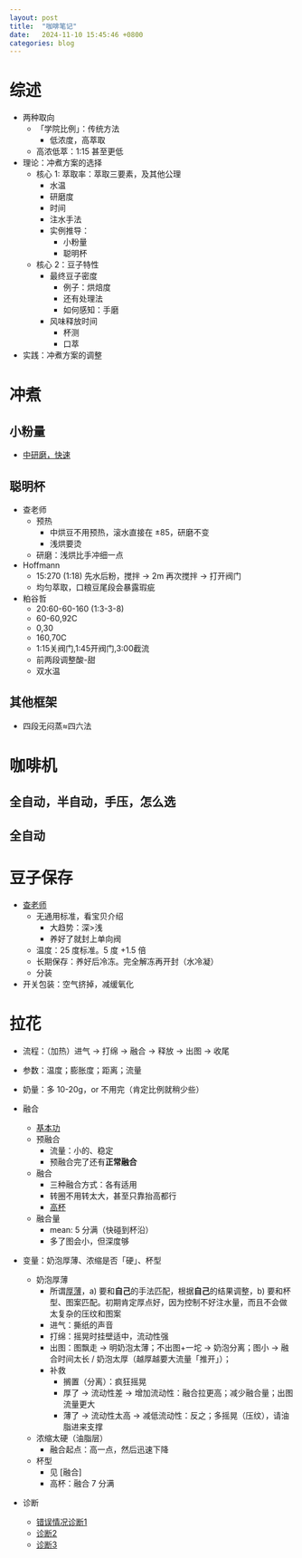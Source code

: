 ```yaml
---
layout: post
title:  "咖啡笔记"
date:   2024-11-10 15:45:46 +0800
categories: blog
---
```


# 综述

- 两种取向
	- 「学院比例」：传统方法
		- 低浓度，高萃取
	- 高浓低萃：1:15 甚至更低
- 理论：冲煮方案的选择
	- 核心 1: 萃取率：萃取三要素，及其他公理
		- 水温
		- 研磨度
		- 时间
		- 注水手法
		- 实例推导：
			- 小粉量
			- 聪明杯
	- 核心 2：豆子特性
		- 最终豆子密度
			- 例子：烘焙度
			- 还有处理法
			- 如何感知：手磨
		- 风味释放时间
			- 杯测
			- 口萃
- 实践：冲煮方案的调整

# 冲煮

## 小粉量

- [中研磨，快速](https://www.bilibili.com/video/BV1Wb4y1d7GA/?spm_id_from=333.337.search-card.all.click&vd_source=ef3018239e7e99d06cdeb34af46aecbb)

## 聪明杯

- 查老师
	- 预热
		- 中烘豆不用预热，滚水直接在 ±85，研磨不变
		- 浅烘要烫
	- 研磨：浅烘比手冲细一点
- Hoffmann
	- 15:270 (1:18) 先水后粉，搅拌 -> 2m 再次搅拌 -> 打开阀门
	- 均匀萃取，口粮豆尾段会暴露瑕疵
- 粕谷哲
	- 20:60-60-160 (1:3-3-8)
	- 60-60,92C
	- 0,30
	- 160,70C
	- 1:15关阀门,1:45开阀门,3:00截流
	- 前两段调整酸-甜
	- 双水温

## 其他框架

- 四段无闷蒸≈四六法

# 咖啡机

## 全自动，半自动，手压，怎么选

## 全自动

# 豆子保存

- [查老师](https://www.bilibili.com/video/BV1vj411L7pv/?spm_id_from=333.1007.tianma.5-1-14.click&vd_source=ef3018239e7e99d06cdeb34af46aecbb)
	- 无通用标准，看宝贝介绍
		- 大趋势：深>浅
		- 养好了就封上单向阀
	- 温度：25 度标准。5 度 +1.5 倍
	- 长期保存：养好后冷冻。完全解冻再开封（水冷凝）
	- 分装
- 开关包装：空气挤掉，减缓氧化

# 拉花

- 流程：（加热）进气 -> 打绵 -> 融合 -> 释放 -> 出图 -> 收尾
- 参数：温度；膨胀度；距离；流量
- 奶量：多 10-20g，or 不用完（肯定比例就稍少些）
- 融合
	- [基本功](https://www.bilibili.com/video/BV18e4y1n7is/?spm_id_from=333.337.search-card.all.click&vd_source=ef3018239e7e99d06cdeb34af46aecbb)
	- 预融合
		- 流量：小的、稳定
		- 预融合完了还有**正常融合**
	- 融合
		- 三种融合方式：各有适用
		- 转圈不用转太大，甚至只靠抬高都行
		- [高杯](https://www.bilibili.com/video/BV1wg4y1A74A/?spm_id_from=333.337.search-card.all.click&vd_source=ef3018239e7e99d06cdeb34af46aecbb)
	- 融合量
		- mean: 5 分满（快碰到杯沿）
		- 多了图会小，但深度够
- 变量：奶泡厚薄、浓缩是否「硬」、杯型
	- 奶泡厚薄
		- 所谓[厚薄](https://www.bilibili.com/video/BV1kG411K7nu/?spm_id_from=333.788.recommend_more_video.0&vd_source=ef3018239e7e99d06cdeb34af46aecbb)，a) 要和**自己**的手法匹配，根据**自己**的结果调整，b) 要和杯型、图案匹配。初期肯定厚点好，因为控制不好注水量，而且不会做太复杂的压纹和图案
		- 进气：撕纸的声音
		- 打绵：摇晃时挂壁适中，流动性强
		- 出图：图飘走 -> 明奶泡太薄；不出图+一坨 -> 奶泡分离；图小 -> 融合时间太长 / 奶泡太厚（越厚越要大流量「推开」）；
		- 补救
			- 搁置（分离）：疯狂摇晃
			- 厚了 -> 流动性差 -> 增加流动性：融合拉更高；减少融合量；出图流量更大
			- 薄了 -> 流动性太高 -> 减低流动性：反之；多摇晃（压纹），请油脂进来支撑
	- 浓缩太硬（油脂层）
		- 融合起点：高一点，然后迅速下降
	- 杯型
		- 见 [融合]
		- 高杯：融合 7 分满


- 诊断
	- [错误情况诊断1](https://www.bilibili.com/video/BV14G411x7sD/?spm_id_from=333.788.recommend_more_video.0&vd_source=ef3018239e7e99d06cdeb34af46aecbb)
	- [诊断2](https://www.bilibili.com/video/BV1dW4y1Q7sH/?spm_id_from=333.337.search-card.all.click&vd_source=ef3018239e7e99d06cdeb34af46aecbb)
	- [诊断3](https://www.bilibili.com/video/BV15V411c7ZZ/?spm_id_from=333.788.recommend_more_video.2&vd_source=ef3018239e7e99d06cdeb34af46aecbb)